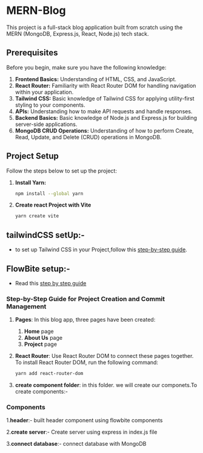 # MERN-Blog

This project is a full-stack blog application built from scratch using the MERN (MongoDB, Express.js, React, Node.js) tech stack.

## Prerequisites

Before you begin, make sure you have the following knowledge:

1. **Frontend Basics:** Understanding of HTML, CSS, and JavaScript.
2. **React Router:** Familiarity with React Router DOM for handling navigation within your application.
3. **Tailwind CSS:** Basic knowledge of Tailwind CSS for applying utility-first styling to your components.
4. **APIs:** Understanding how to make API requests and handle responses.
5. **Backend Basics:** Basic knowledge of Node.js and Express.js for building server-side applications.
6. **MongoDB CRUD Operations:** Understanding of how to perform Create, Read, Update, and Delete (CRUD) operations in MongoDB.

## Project Setup

Follow the steps below to set up the project:

1. **Install Yarn:**
   ```bash
   npm install --global yarn
2. **Create react Project with Vite**
   ```bash 
   yarn create vite

## tailwindCSS setUp:-
 - to set up Tailwind CSS in your Project,follow this [step-by-step guide](https://dev.to/ashirbadgudu/set-up-tailwind-css-with-create-react-app-and-yarn-pio).

## FlowBite setup:-
 - Read this [step by step guide](https://flowbite-react.com/docs/getting-started/introduction)

### Step-by-Step Guide for Project Creation and Commit Management

1. **Pages**: In this blog app, three pages have been created:
   1. **Home** page
   2. **About Us** page
   3. **Project** page

2. **React Router**: Use React Router DOM to connect these pages together. To install React Router DOM, run the following command:

   ```bash
   yarn add react-router-dom

3. **create component folder**: in this folder. we will create our componets.To create components:-
### Components

1.**header**:- built header component using flowbite components

2.**create server**:- Create server using express in index.js file 

3.**connect database**:- connect database with MongoDB
